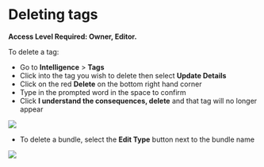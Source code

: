 # Deleting tags

**Access Level Required: Owner, Editor.**

To delete a tag:

* Go to **Intelligence** > **Tags**
* Click into the tag you wish to delete then select **Update Details**
* Click on the red **Delete** on the bottom right hand corner
* Type in the prompted word in the space to confirm
* Click **I understand the consequences, delete** and that tag will no longer appear&#x20;

![](<../../.gitbook/assets/deleting tags 1.gif>)

* To delete a bundle, select the **Edit Type** button next to the bundle name

![](<../../.gitbook/assets/deleting a tag bundle.gif>)

